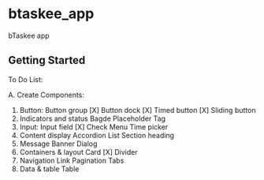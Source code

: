 # btaskee\_app

bTaskee app

## Getting Started

To Do List:

A. Create Components: 

1. Button:
Button group \[X]
Button dock \[X]
Timed button \[X]
 Sliding button
2. Indicators and status
Bagde
Placeholder
Tag
3. Input:
Input field \[X]
Check
Menu
Time picker
4. Content display
Accordion
List
Section heading
5. Message
Banner
Dialog
6. Containers & layout
Card \[X]
Divider
7. Navigation
Link
Pagination
Tabs
8. Data & table
Table



